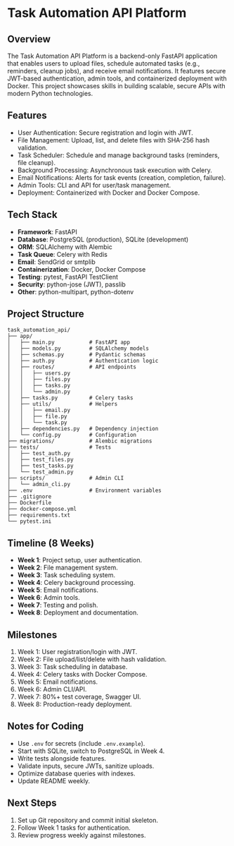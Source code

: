 
# Task Automation API Platform

## Overview
The Task Automation API Platform is a backend-only FastAPI application that enables users to upload files, schedule automated tasks (e.g., reminders, cleanup jobs), and receive email notifications. It features secure JWT-based authentication, admin tools, and containerized deployment with Docker. This project showcases skills in building scalable, secure APIs with modern Python technologies.

## Features
- User Authentication: Secure registration and login with JWT.
- File Management: Upload, list, and delete files with SHA-256 hash validation.
- Task Scheduler: Schedule and manage background tasks (reminders, file cleanup).
- Background Processing: Asynchronous task execution with Celery.
- Email Notifications: Alerts for task events (creation, completion, failure).
- Admin Tools: CLI and API for user/task management.
- Deployment: Containerized with Docker and Docker Compose.

## Tech Stack
- **Framework**: FastAPI
- **Database**: PostgreSQL (production), SQLite (development)
- **ORM**: SQLAlchemy with Alembic
- **Task Queue**: Celery with Redis
- **Email**: SendGrid or smtplib
- **Containerization**: Docker, Docker Compose
- **Testing**: pytest, FastAPI TestClient
- **Security**: python-jose (JWT), passlib
- **Other**: python-multipart, python-dotenv

## Project Structure
```
task_automation_api/
├── app/
│   ├── main.py           # FastAPI app
│   ├── models.py         # SQLAlchemy models
│   ├── schemas.py        # Pydantic schemas
│   ├── auth.py           # Authentication logic
│   ├── routes/           # API endpoints
│   │   ├── users.py
│   │   ├── files.py
│   │   ├── tasks.py
│   │   └── admin.py
│   ├── tasks.py          # Celery tasks
│   ├── utils/            # Helpers
│   │   ├── email.py
│   │   ├── file.py
│   │   └── task.py
│   ├── dependencies.py   # Dependency injection
│   └── config.py         # Configuration
├── migrations/           # Alembic migrations
├── tests/                # Tests
│   ├── test_auth.py
│   ├── test_files.py
│   ├── test_tasks.py
│   └── test_admin.py
├── scripts/              # Admin CLI
│   └── admin_cli.py
├── .env                  # Environment variables
├── .gitignore
├── Dockerfile
├── docker-compose.yml
├── requirements.txt
└── pytest.ini
```

## Timeline (8 Weeks)
- **Week 1**: Project setup, user authentication.
- **Week 2**: File management system.
- **Week 3**: Task scheduling system.
- **Week 4**: Celery background processing.
- **Week 5**: Email notifications.
- **Week 6**: Admin tools.
- **Week 7**: Testing and polish.
- **Week 8**: Deployment and documentation.

## Milestones
1. Week 1: User registration/login with JWT.
2. Week 2: File upload/list/delete with hash validation.
3. Week 3: Task scheduling in database.
4. Week 4: Celery tasks with Docker Compose.
5. Week 5: Email notifications.
6. Week 6: Admin CLI/API.
7. Week 7: 80%+ test coverage, Swagger UI.
8. Week 8: Production-ready deployment.

## Notes for Coding
- Use `.env` for secrets (include `.env.example`).
- Start with SQLite, switch to PostgreSQL in Week 4.
- Write tests alongside features.
- Validate inputs, secure JWTs, sanitize uploads.
- Optimize database queries with indexes.
- Update README weekly.

## Next Steps
1. Set up Git repository and commit initial skeleton.
2. Follow Week 1 tasks for authentication.
3. Review progress weekly against milestones.
